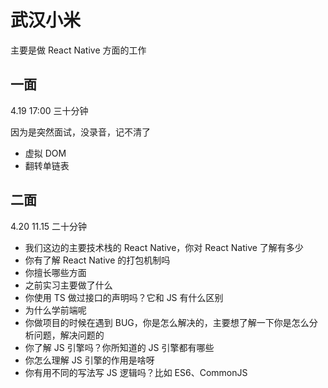 # 武汉小米

主要是做 React Native 方面的工作

## 一面

4.19 17:00 三十分钟

因为是突然面试，没录音，记不清了

- 虚拟 DOM
- 翻转单链表

## 二面

4.20 11.15 二十分钟

- 我们这边的主要技术栈的 React Native，你对 React Native 了解有多少
- 你有了解 React Native 的打包机制吗
- 你擅长哪些方面
- 之前实习主要做了什么
- 你使用 TS 做过接口的声明吗？它和 JS 有什么区别
- 为什么学前端呢
- 你做项目的时候在遇到 BUG，你是怎么解决的，主要想了解一下你是怎么分析问题，解决问题的
- 你了解 JS 引擎吗？你所知道的 JS 引擎都有哪些
- 你怎么理解 JS 引擎的作用是啥呀
- 你有用不同的写法写 JS 逻辑吗？比如 ES6、CommonJS
